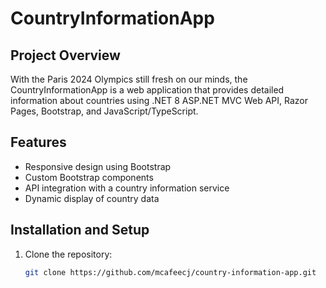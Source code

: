 # CountryInformationApp

## Project Overview
With the Paris 2024 Olympics still fresh on our minds, the CountryInformationApp is a web application that provides detailed information about countries using .NET 8 ASP.NET MVC Web API, Razor Pages, Bootstrap, and JavaScript/TypeScript.

## Features
- Responsive design using Bootstrap
- Custom Bootstrap components
- API integration with a country information service
- Dynamic display of country data

## Installation and Setup
1. Clone the repository:
   ```bash
   git clone https://github.com/mcafeecj/country-information-app.git
